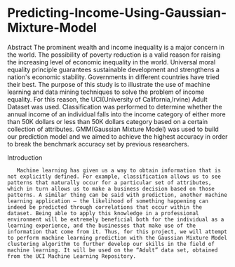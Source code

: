 # Predicting-Income-Using-Gaussian-Mixture-Model
Abstract
     The prominent wealth and income inequality is a major concern in the world. The possibility of poverty reduction is a valid reason for raising the increasing level of economic inequality in the world. Universal moral equality principle guarantees sustainable development and strengthens a nation's economic stability. Governments in different countries have tried their best. The purpose of this study is to illustrate the use of machine learning and data mining techniques to solve the problem of income equality. For this reason, the UCI(University of California,Irvine) Adult Dataset was used. Classification was performed to determine whether the annual income of an individual falls into the income category of either more than 50K dollars or less than 50K dollars category based on a certain collection of attributes. GMM(Gaussian Mixture Model) was used to build our prediction model and we aimed to achieve the highest accuracy in order to break the benchmark accuracy set by previous researchers.
 
Introduction
	
       Machine learning has given us a way to obtain information that is not explicitly defined. For example, classification allows us to see patterns that naturally occur for a particular set of attributes, which in turn allows us to make a business decision based on those patterns. A similar thing can be said with prediction, another machine learning application – the likelihood of something happening can indeed be predicted through correlations that occur within the dataset. Being able to apply this knowledge in a professional environment will be extremely beneficial both for the individual as a learning experience, and the businesses that make use of the information that come from it. Thus, for this project, we will attempt to perform machine learning prediction with the Gaussian Mixture Model clustering algorithm to further develop our skills in the field of machine learning. It will be used on the “Adult” data set, obtained from the UCI Machine Learning Repository. 

